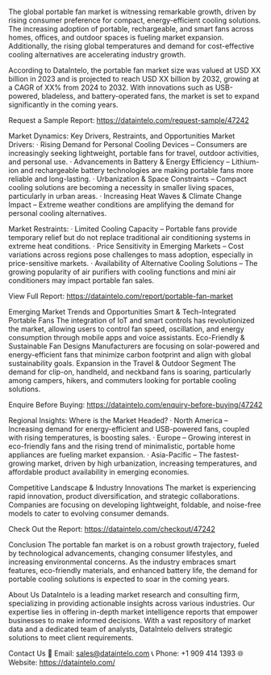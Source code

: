 The global portable fan market is witnessing remarkable growth, driven by rising consumer preference for compact, energy-efficient cooling solutions. The increasing adoption of portable, rechargeable, and smart fans across homes, offices, and outdoor spaces is fueling market expansion. Additionally, the rising global temperatures and demand for cost-effective cooling alternatives are accelerating industry growth.

According to DataIntelo, the portable fan market size was valued at USD XX billion in 2023 and is projected to reach USD XX billion by 2032, growing at a CAGR of XX% from 2024 to 2032. With innovations such as USB-powered, bladeless, and battery-operated fans, the market is set to expand significantly in the coming years.

Request a Sample Report: https://dataintelo.com/request-sample/47242

Market Dynamics: Key Drivers, Restraints, and Opportunities
Market Drivers:
·       Rising Demand for Personal Cooling Devices – Consumers are increasingly seeking lightweight, portable fans for travel, outdoor activities, and personal use.
·       Advancements in Battery & Energy Efficiency – Lithium-ion and rechargeable battery technologies are making portable fans more reliable and long-lasting.
·       Urbanization & Space Constraints – Compact cooling solutions are becoming a necessity in smaller living spaces, particularly in urban areas.
·       Increasing Heat Waves & Climate Change Impact – Extreme weather conditions are amplifying the demand for personal cooling alternatives.

Market Restraints:
·       Limited Cooling Capacity – Portable fans provide temporary relief but do not replace traditional air conditioning systems in extreme heat conditions.
·       Price Sensitivity in Emerging Markets – Cost variations across regions pose challenges to mass adoption, especially in price-sensitive markets.
·       Availability of Alternative Cooling Solutions – The growing popularity of air purifiers with cooling functions and mini air conditioners may impact portable fan sales.

View Full Report: https://dataintelo.com/report/portable-fan-market

Emerging Market Trends and Opportunities
Smart & Tech-Integrated Portable Fans
The integration of IoT and smart controls has revolutionized the market, allowing users to control fan speed, oscillation, and energy consumption through mobile apps and voice assistants.
Eco-Friendly & Sustainable Fan Designs
Manufacturers are focusing on solar-powered and energy-efficient fans that minimize carbon footprint and align with global sustainability goals.
Expansion in the Travel & Outdoor Segment
The demand for clip-on, handheld, and neckband fans is soaring, particularly among campers, hikers, and commuters looking for portable cooling solutions.

Enquire Before Buying: https://dataintelo.com/enquiry-before-buying/47242

Regional Insights: Where is the Market Headed?
·       North America – Increasing demand for energy-efficient and USB-powered fans, coupled with rising temperatures, is boosting sales.
·       Europe – Growing interest in eco-friendly fans and the rising trend of minimalistic, portable home appliances are fueling market expansion.
·       Asia-Pacific – The fastest-growing market, driven by high urbanization, increasing temperatures, and affordable product availability in emerging economies.

Competitive Landscape & Industry Innovations
The market is experiencing rapid innovation, product diversification, and strategic collaborations. Companies are focusing on developing lightweight, foldable, and noise-free models to cater to evolving consumer demands.

Check Out the Report: https://dataintelo.com/checkout/47242

Conclusion
The portable fan market is on a robust growth trajectory, fueled by technological advancements, changing consumer lifestyles, and increasing environmental concerns. As the industry embraces smart features, eco-friendly materials, and enhanced battery life, the demand for portable cooling solutions is expected to soar in the coming years.

About Us
DataIntelo is a leading market research and consulting firm, specializing in providing actionable insights across various industries. Our expertise lies in offering in-depth market intelligence reports that empower businesses to make informed decisions. With a vast repository of market data and a dedicated team of analysts, DataIntelo delivers strategic solutions to meet client requirements.

Contact Us
📧 Email: sales@dataintelo.com
📞 Phone: +1 909 414 1393
🌐 Website: https://dataintelo.com/
